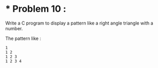 # * Problem 10 :

Write a C program to display a pattern like a right angle triangle with a number.

The pattern like :

    1 
    1 2
    1 2 3
    1 2 3 4